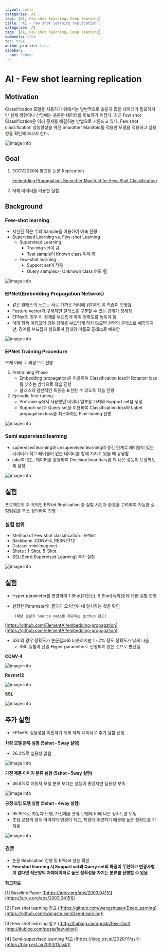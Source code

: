 ```yaml
---
layout: posts
categories: AI
tags: [AI, Few shot learning, Deep learning]
title: "AI - Few shot learning replication"
categories: AI
tags: [AI, Few shot learning, Deep learning]
comments: true
toc: true
author_profile: true
sidebar:
  nav: "docs"
---
```


# AI - Few shot learning replication

## Motivation

Classification 모델을 사용하기 위해서는 일반적으로 충분히 많은 데이터가 필요하지만 실제 생활이나 산업에는 충분한 데이터를 확보하기 어렵다. 최근 Few shot Classification은 어러 문제를 해결하는 방법으로 거론되고 있다. Few shot classification 성능향상을 위한 Smoother Manifold를 적용한 모델을 적용하고 실용성을 확인해 보고자 한다.

![image info](/assets/9977b765c595435a96191cd8fdd4be39/Untitled.png)

## Goal

1. ECCV2020에 발표된 논문 Replication

   [Embedding Propagation: Smoother Manifold for Few-Shot Classification](https://arxiv.org/abs/2003.04151)

2. 자체 데이터를 이용한 실험

## Background

### Few-shot learning

- 제한된 적은 수의 Sample을 이용하여 예측 진행
- Supervised Learning vs. Few-shot Learning
  - Supervised Learning
    - Training set이 큼
    - Test sample이 Known class 여야 함
  - Few-shot learning
    - Support set이 작음
    - Query samples가 Unknown class 여도 됨
  
![image info](/assets/9977b765c595435a96191cd8fdd4be39/Untitled%201.png)

### EPNet(Embedding Propagation Netwrok)

- 같은 클래스의 노드는 서로 가까운 거리에 위치하도록 학습이 진행됨
- Feature vector가 구해지면 클래스를 구분할 수 있는 경계가 정해짐
- EPNet의 경우 이 경계를 부드럽게 하여 정확도를 높이게 됨
- 아래 회색 마름모의 경우 경계를 부드럽게 하지 않으면 원형의 클래스로 예측되지만, 경계를 부드럽게 함으로써 원래의 마름모 클래스로 예측함

![image info](/assets/9977b765c595435a96191cd8fdd4be39/Untitled%202.png)

### EPNet Training Procedure

크게 아래 두 과정으로 진행

1. Pretraining Phase
   - Embedding propagation을 이용하여 Classification loss와 Rotation loss를 낮추는 방식으로 학습 진행
   - 클래스의 일반적인 특증을 표현할 수 있도록 학습 진행
2. Episodic fine-tuning
   - Pretraining에서 사용했던 데이터 일부를 가져와 Support set을 생성
   - Support set과 Query set을 이용하여 Classification loss와 Label propagation loss를 최소화하는 Fine-tuning 진행

![image info](/assets/9977b765c595435a96191cd8fdd4be39/Untitled%203.png)

### Semi supervised learning

- supervised learning과 unsupervised learning의 중간 단계로 레이블이 있는 데이터가 적고 레이블이 없는 데이터를 함께 가지고 있을 때 유용함
- label이 없는 데이터를 활용하여 Decision boundary를 더 나은 성능이 보장되도록 설정

![image info](/assets/9977b765c595435a96191cd8fdd4be39/Untitled%204.png)

## 실험

프로젝트의 주 목적인 EPNet Replication 중 실험 시간과 환경을 고려하여 가능한 실험범위를 축소 정의하여 진행

### 실험 범위

- Method of Few shot classification : EPNet
- Backbone :CONV-4, RESNET12
- Dataset :miniImagenet
- Shots : 1-Shot, 5-Shot
- SSL(Semi-Supervised Learning) 추가 실험

![image info](/assets/9977b765c595435a96191cd8fdd4be39/Untitled%205.png)

## 실험

- Hyper parameter를 변경하며 1 Shot(파란선), 5 Shot(녹색선)에 대한 실험 진행
- 설정한 Parameter와 결과가 오차범위 내 일치하는 것을 확인

       (해당 논문의 Source code를 제공하는 github 참고)

[https://github.com/ElementAI/embedding-propagation](https://github.com/ElementAI/embedding-propagation)

- SSL의 경우 정확도가 논문결과와 비슷하지만 1 ~2% 정도 정확도가 낮게 나옴
  - SSL 실험이 단일 Hyper parameter로 진행되지 않은 것으로 판단됨

**CONV-4**

![image info](/assets/9977b765c595435a96191cd8fdd4be39/Untitled%206.png)

**Resnet12**

![image info](/assets/9977b765c595435a96191cd8fdd4be39/Untitled%207.png)

**SSL**

![image info](/assets/9977b765c595435a96191cd8fdd4be39/Untitled%208.png)

## 추가 실험

- EPNet의 실용성을 확인하기 위해 자체 데이터로 추가 실험 진행

**차량 모델 분류 실험 (5shot - 5way 실험)**

- 26.2%로 실용성 없음

![image info](/assets/9977b765c595435a96191cd8fdd4be39/Untitled%209.png)

**가전 제품 이미지 분류 실험 (5shot - 5way 실험)**

- 46.6%로 자동차 모델 분류 보다는 성능이 좋았지만 실용성 부족

![image info](/assets/9977b765c595435a96191cd8fdd4be39/Untitled%2010.png)

**공정 조립 모델 실험 (5shot - 4way 실험)**

- 95.19%로 자동차 모델, 가전제품 분류 모델에 비해 나은 정확도를 보임
- 조립 공정의 경우 이미지의 변경이 적고, 특징이 뚜렸하기 때문에 높은 정확도를 가져옴

![image info](/assets/9977b765c595435a96191cd8fdd4be39/Untitled%2011.png)

### 결론

- 논문 Replication 진행 및 EPNet 성능 확인
- **Few shot learning 시 Support set과 Query set의 특징이 뚜렸하고 변경사항이 없다면 적은양의 자체데이터로 높은 정확성을 가지는 분류를 진행할 수 있음**

**참고자료**

[1] Baseline Paper ([https://arxiv.org/abs/2003.04151](https://arxiv.org/abs/2003.04151))

[2] Few shot learning 참고 ([https://github.com/wangshusen/DeepLearning](https://github.com/wangshusen/DeepLearning))

[3] Few shot learning 참고 ([http://tlublog.com/posts/few-shot](http://tlublog.com/posts/few-shot))

[4] Semi-supervised learning 참고 ([https://blog.est.ai/2020/11/ssl/](https://blog.est.ai/2020/11/ssl/))
